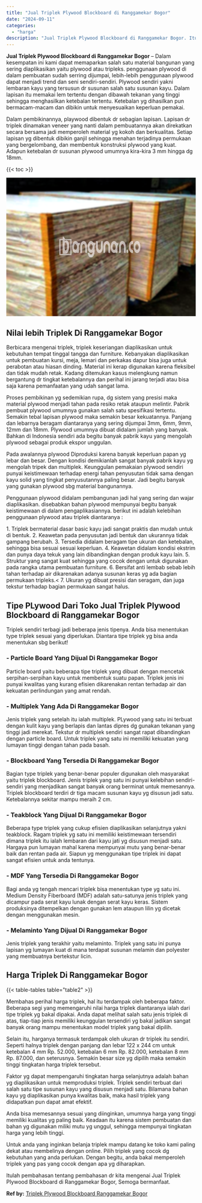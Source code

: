 ```yaml
---
title: "Jual Triplek Plywood Blockboard di Ranggamekar Bogor"
date: "2024-09-11"
categories: 
  - "harga"
description: "Jual Triplek Plywood Blockboard di Ranggamekar Bogor. Itulah pembahasan tentang pembahasan dr kita mengenai Jual Triplek Plywood Blockboard di Ranggamekar Bo..."
---
```


**Jual Triplek Plywood Blockboard di Ranggamekar Bogor** – Dalam kesempatan ini kami dapat memaparkan salah satu material bangunan yang sering diaplikasikan yaitu plywood atau tripleks. penggunaan plywood di dalam pembuatan sudah serring dijumpai, lebih-lebih penggunaan plywood dapat menjadi trend dan seni sendiri-sendiri. Plywood sendiri yakni lembaran kayu yang tersusun dr susunan salah satu susunan kayu. Dalam lapisan itu memakai lem tertentu dengan dibawah tekanan yang tinggi sehingga menghasilkan ketebalan tertentu. Ketebalan yg dihasilkan pun bermacam-macam dan dibikin untuk menyesuaikan keperluan pemakai.

Dalam pembikinannya, playwood dibentuk dr sebagian lapisan. Lapisan dr triplek dinamakan veneer yang nanti dalam pembuatannya akan direkatkan secara bersama jadi memperoleh material yg kokoh dan berkualitas. Setiap lapisan yg dibentuk dibikin ganjil sehingga menahan terjadinya permukaan yang bergelombang, dan membentuk konstruksi plywood yang kuat. Adapun ketebalan dr susunan plywood umumnya kira-kira 3 mm hingga dg 18mm.

{{< toc >}}

![Jual Triplek Plywood Blockboard di Ranggamekar Bogor](/images/jual-triplek-murah-23.png)

## Nilai lebih Triplek Di Ranggamekar Bogor

Berbicara mengenai triplek, triplek keseriangan diaplikasikan untuk kebutuhan tempat tinggal tangga dan furniture. Kebanyakan diaplikasikan untuk pembuatan kursi, meja, lemari dan perkakas dapur bisa juga untuk perabotan atau hiasan dinding. Material ini kerap digunakan karena fleksibel dan tidak mudah retak. Kadang ditemukan kasus melengkung namun bergantung dr tingkat ketebalannya dan perihal ini jarang terjadi atau bisa saja karena pemanfaatan yang udah sangat lama.

Proses pembikinan yg sedemikian rupa, dg sistem yang presisi maka material plywood menjadi tahan pada resiko retak ataupun melintir. Pabrik pembuat plywood umumnya gunakan salah satu spesifikasi tertentu. Semakin tebal lapisan plywood maka semakin besar kekuatannya. Panjang dan lebarnya beragam diantaranya yang sering dijumpai 3mm, 6mm, 9mm, 12mm dan 18mm. Plywood umumnya dibuat didalam jumlah yang banyak. Bahkan di Indonesia sendiri ada begitu banyak pabrik kayu yang mengolah plywood sebagai produk ekspor unggulan.

Pada awalannya plywood Diproduksi karena banyak keperluan papan yg lebar dan besar. Dengan kondisi demikianlah sangat banyak pabrik kayu yg mengolah tripek dan multiplek. Keunggulan pemakaian plywood sendiri punyai keistimewaan terhadap energi tahan penyusutan tidak sama dengan kayu solid yang tingkat penyusutannya paling besar. Jadi begitu banyak yang gunakan plywood sbg material bangunannya.

Penggunaan plywood didalam pembangunan jadi hal yang sering dan wajar diaplikasikan. disebabkan bahan plywood mempunyai begitu banyak keistimewaan di dalam pengaplikasiannya. berikut ini adalah kelebihan penggunaan plywood atau triplek diantaranya :

1\. Triplek bermaterial dasar basic kayu jadi sangat praktis dan mudah untuk di bentuk. 2. Keawetan pada penyusutan jadi bentuk dan ukurannya tidak gampang berubah. 3. Tersedia didalam beragam tipe ukuran dan ketebalan, sehingga bisa sesuai sesuai keperluan. 4. Keawetan didalam kondisi ekstrim dan punya daya tekuk yang lain dibandingkan dengan produk kayu lain. 5. Struktur yang sangat kuat sehingga yang cocok dengan untuk digunakan pada rangka utama pembuatan furniture. 6. Bersifat anti lembab sebab lebih tahan terhadap air dikarenakan adanya susunan keras yg ada bagian permukaan tripleks.< 7. Ukuran yg dibuat presisi dan seragam, dan juga tekstur terhadap bagian permukaan sangat halus.

## Tipe PLywood Dari Toko Jual Triplek Plywood Blockboard di Ranggamekar Bogor

Triplek sendiri terbagi jadi beberapa jenis tipenya. Anda bisa menentukan type triplek sesuai yang diperlukan. Diantara tipe triplek yg bisa anda menentukan sbg berikut!

### \- Particle Board Yang Dijual Di Ranggamekar Bogor

Particle board yaitu beberapa tipe triplek yang dibuat dengan mencetak serpihan-serpihan kayu untuk membentuk suatu papan. Triplek jenis ini punyai kwalitas yang kurang efisien dikarenakan rentan terhadap air dan kekuatan perlindungan yang amat rendah.

### \- Multiplek Yang Ada Di Ranggamekar Bogor

Jenis triplek yang setelah itu ialah multiplek. PLywood yang satu ini terbuat dengan kulit kayu yang berlapis dan lantas dipres dg gunakan tekanan yang tinggi jadi merekat. Tekstur dr multiplek sendiri sangat rapat dibandingkan dengan particle board. Untuk triplek yang satu ini memiliki kekuatan yang lumayan tinggi dengan tahan pada basah.

### \- Blockboard Yang Tersedia Di Ranggamekar Bogor

Bagian type triplek yang benar-benar populer digunakan oleh masyarakat yaitu triplek blockboard. Jenis triplek yang satu ini punyai kelebihan sendiri-sendiri yang menjadikan sangat banyak orang berminat untuk memesannya. Triplek blockboard terdiri dr tiga macam susunan kayu yg disusun jadi satu. Ketebalannya sekitar mampu meraih 2 cm.

### \- Teakblock Yang Dijual Di Ranggamekar Bogor

Beberapa type triplek yang cukup efisien diaplikasikan selanjutnya yakni teakblock. Ragam triplek yg satu ini memiliki keistimewaan tersendiri dimana triplek itu ialah lembaran dari kayu jati yg disusun menjadi satu. Hargaya pun lumayan mahal karena mempunyai mutu yang benar-benar baik dan rentan pada air. Siapun yg menggunakan tipe triplek ini dapat sangat efisien untuk anda tentunya.

### \- MDF Yang Tersedia Di Ranggamekar Bogor

Bagi anda yg tengah mencari triplek bisa menentukan type yg satu ini. Medium Density Fiberboard (MDF) adalah satu-satunya jenis triplek yang dicampur pada serat kayu lunak dengan serat kayu keras. Sistem produksinya ditempelkan dengan gunakan lem ataupun lilin yg dicetak dengan menggunakan mesin.

### \- Melaminto Yang Dijual Di Ranggamekar Bogor

Jenis triplek yang terakhir yaitu melaminto. Triplek yang satu ini punya lapisan yg lumayan kuat di mana terdapat susunan melamin dan polyester yang membuatnya bertekstur licin.

## Harga Triplek Di Ranggamekar Bogor

{{< table-tables table="table2" >}}

Membahas perihal harga triplek, hal itu terdampak oleh beberapa faktor. Beberapa segi yang memengaruhi nilai harga triplek diantaranya ialah dari tipe triplek yg bakal dipakai. Anda dapat melihat salah satu jenis triplek di atas, tiap-tiap jenis memiliki keunggulan tersendiri yg bakal jadikan sangat banyak orang mampu menentukan model triplek yang bakal dipilih.

Selain itu, harganya termasuk terdampak oleh ukuran dr triplek itu sendiri. Seperti halnya triplek dengan panjang dan lebar 122 x 244 cm untuk ketebalan 4 mm Rp. 52.000, ketebalan 6 mm Rp. 82.000, ketebalan 8 mm Rp. 87.000, dan seterusnya. Semakin besar size yg dipilih maka semakin tinggi tingkatan harga triplek tersebut.

Faktor yg dapat mempengaruhi tingkatan harga selanjutnya adalah bahan yg diaplikasikan untuk memproduksi triplek. Triplek sendiri terbuat dari salah satu tipe susunan kayu yang disusun menjadi satu. Bilamana bahan kayu yg diaplikasikan punya kwalitas baik, maka hasil triplek yang didapatkan pun dapat amat efektif.

Anda bisa memesannya sesuai yang diinginkan, umumnya harga yang tinggi memiliki kualitas yg paling baik. Keadaan itu karena sistem pembuatan dan bahan yg digunakan miliki mutu yg unggul, sehingga mempunyai tingkatan harga yang lebih tinggi.

Untuk anda yang inginkan belanja triplek mampu datang ke toko kami paling dekat atau membelinya dengan online. Pilih triplek yang cocok dg kebutuhan yang anda perlukan. Dengan begitu, anda bakal memperoleh triplek yang pas yang cocok dengan apa yg diharapkan.

Itulah pembahasan tentang pembahasan dr kita mengenai Jual Triplek Plywood Blockboard di Ranggamekar Bogor, Semoga bermanfaat.

**Ref by:** [Triplek Plywood Blockboard Ranggamekar Bogor](https://id.wikipedia.org/wiki/Triplek)
